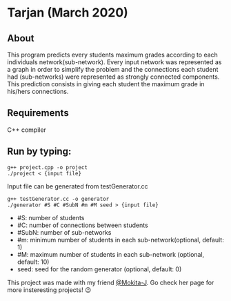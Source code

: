 # Tarjan (March 2020)

## About
This program predicts every students maximum grades according to each individuals network(sub-network). Every input network was represented as a graph in order to simplify the problem and the connections each student had (sub-networks) were represented as strongly connected components. This prediction consists in giving each student the maximum grade in his/hers connections. 

## Requirements
C++ compiler 

## Run by typing:
```
g++ project.cpp -o project
./project < {input file}
```

Input file can be generated from testGenerator.cc
```
g++ testGenerator.cc -o generator
./generator #S #C #SubN #m #M seed > {input file}
```

- #S: number of students
- #C: number of connections between students
- #SubN: number of sub-networks
- #m: minimum number of students in each sub-network(optional, default: 1)
- #M: maximum number of students in each sub-network (optional, default: 10)
- seed: seed for the random generator (optional, default: 0)

This project was made with my friend [@Mokita-J](https://github.com/Mokita-J). Go check her page for more insteresting projects! :wink:
